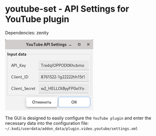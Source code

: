 # youtube-set - API Settings for YouTube plugin

Dependencies: zenity

![](https://github.com/AKotov-dev/youtube-set/blob/main/ScreenShot.png)

The GUI is designed to easily configure the `YouTube plugin` and enter the necessary data into the configuration file: `~/.kodi/userdata/addon_data/plugin.video.youtube/settings.xml`
